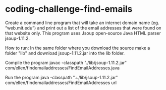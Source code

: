 # coding-challenge-find-emails
Create a command line program that will take an internet domain name (eg. “web.mit.edu”) and print out a list of the email addresses that were found on that website only.
This program uses Jsoup open-source Java HTML parser jsoup-1.11.2. 

How to run:
In the same folder where you download the source make a folder "lib" and download jsoup-1.11.2.jar into the lib folder.

Compile the program
javac -classpath "./lib/jsoup-1.11.2.jar" com/ellen/findemailaddresses/FindEmailAddresses.java

Run the program
 java -classpath ".:./lib/jsoup-1.11.2.jar" com/ellen/findemailaddresses/FindEmailAddresses url
